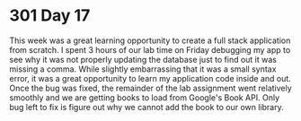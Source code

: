 # 301 Day 17

This week was a great learning opportunity to create a full stack application from scratch. I spent 3 hours of our lab time on Friday debugging my app to see why it was not properly updating the database just to find out it was missing a comma. While slightly embarrassing that it was a small syntax error, it was a great opportunity to learn my application code inside and out. Once the bug was fixed, the remainder of the lab assignment went relatively smoothly and we are getting books to load from Google's Book API. Only bug left to fix is figure out why we cannot add the book to our own library.
